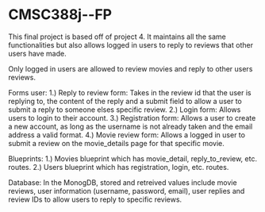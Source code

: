 # CMSC388j--FP
This final project is based off of project 4. It maintains all the same functionalities but also allows logged in users to reply to reviews that other users have made. 

Only logged in users are allowed to review movies and reply to other users reviews. 

Forms user:
1.) Reply to review form: Takes in the review id that the user is replying to, the content of the reply and a submit field to allow a user to submit a reply to someone elses specific review.
2.) Login form: Allows users to login to their account.
3.) Registration form: Allows a user to create a new account, as long as the username is not already taken and the email address a valid format.
4.) Movie review form: Allows a logged in user to submit a review on the movie_details page for that specific movie.

Blueprints:
1.) Movies blueprint which has movie_detail, reply_to_review, etc. routes.
2.) Users blueprint which has registration, login, etc. routes.

Database:
In the MonogDB, stored and retreived values include movie reviews, user information (username, password, email), user replies and review IDs to allow users to reply to specific reviews.
